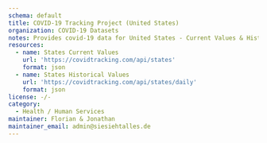 ```yaml
---
schema: default
title: COVID-19 Tracking Project (United States)
organization: COVID-19 Datasets
notes: Provides covid-19 data for United States - Current Values & Historical Values
resources:
  - name: States Current Values
    url: 'https://covidtracking.com/api/states'
    format: json
  - name: States Historical Values
    url: 'https://covidtracking.com/api/states/daily'
    format: json
license: -/-
category:
  - Health / Human Services
maintainer: Florian & Jonathan
maintainer_email: admin@siesiehtalles.de
---
```

